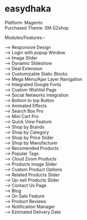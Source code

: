 # easydhaka

Platform: Magento <br/>
Purchased Theme: SM G2shop<br/>

Modules/Features:-

--> Responsive Design <br/>
--> Login with popup Window <br/>
--> Image Slider <br/>
--> Dynamic Slideshow <br/>
--> Deal Extension <br/>
--> Customizable Static Blocks <br/>
--> Mega Menu/Ajax Layer Navigation <br/>
--> Integrated Google Fonts <br/>
--> Custom Wishlist Page <br/>
--> Social Networks Integration <br/>
--> Bottom to top Button <br/>
--> Animated Effects <br/>
--> Search Box Pro <br/>
--> Mini Cart Pro <br/>
--> Quick View Feature <br/>
--> Shop by Brands <br/>
--> Shop by Category <br/>
--> Shop by Price Slider <br/>
--> Shop by Manufacturer <br/>
--> Recomended Products <br/>
--> Popular Tags <br/>
--> Cloud Zoom Products <br/>
--> Products Image Slider <br/>
--> Custom Product Options <br/>
--> Related Products Slider <br/>
--> Up-sell Products Slider <br/>
--> Contact Us Page <br/>
--> Blog <br/>
--> On Sale Feature <br/>
--> Product Reviews <br/>
--> Notification Manager <br/>
--> Estimated Delivery Date
